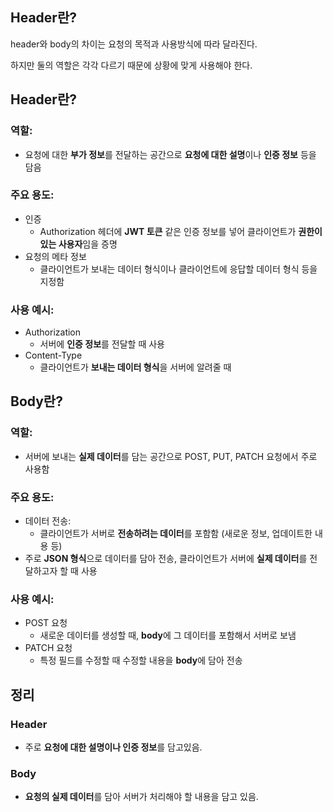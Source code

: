 ## Header란?
header와 body의 차이는 요청의 목적과 사용방식에 따라 달라진다.

하지만 둘의 역할은 각각 다르기 때문에 상황에 맞게 사용해야 한다.

## Header란?

### 역할:

- 요청에 대한 **부가 정보**를 전달하는 공간으로 **요청에 대한 설명**이나 **인증 정보** 등을 담음

### 주요 용도:

- 인증
    - Authorization 헤더에 **JWT 토큰** 같은 인증 정보를 넣어 클라이언트가 **권한이 있는 사용자**임을 증명
- 요청의 메타 정보
    - 클라이언트가 보내는 데이터 형식이나 클라이언트에 응답할 데이터 형식 등을 지정함

### 사용 예시:

- Authorization
    - 서버에 **인증 정보**를 전달할 때 사용
- Content-Type
    - 클라이언트가 **보내는 데이터 형식**을 서버에 알려줄 때

## Body란?

### 역할:

- 서버에 보내는 **실제 데이터**를 담는 공간으로 POST, PUT, PATCH 요청에서 주로 사용함

### 주요 용도:

- 데이터 전송:
    - 클라이언트가 서버로 **전송하려는 데이터**를 포함함 (새로운 정보, 업데이트한 내용 등)
- 주로 **JSON 형식**으로 데이터를 담아 전송, 클라이언트가 서버에 **실제 데이터**를 전달하고자 할 때 사용

### 사용 예시:

- POST 요청
    - 새로운 데이터를 생성할 때, **body**에 그 데이터를 포함해서 서버로 보냄
- PATCH 요청
    - 특정 필드를 수정할 때 수정할 내용을 **body**에 담아 전송

## **정리**

### **Header**

- 주로 **요청에 대한 설명이나 인증 정보**를 담고있음.

### **Body**

- **요청의 실제 데이터**를 담아 서버가 처리해야 할 내용을 담고 있음.